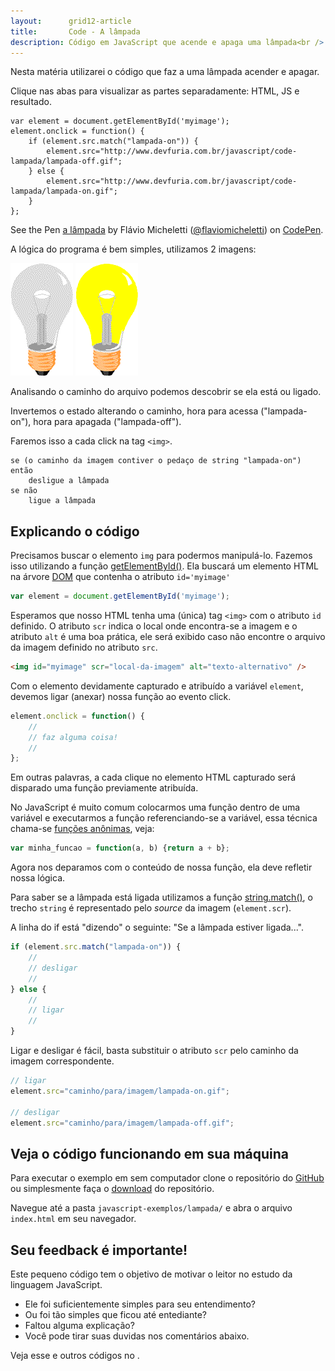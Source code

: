 ```yaml
---
layout:      grid12-article
title:       Code - A lâmpada
description: Código em JavaScript que acende e apaga uma lâmpada<br />
---
```


Nesta matéria utilizarei o código que faz a uma lâmpada acender e apagar.

Clique nas abas para visualizar as partes separadamente: HTML, JS e resultado.

<div data-height="266" data-theme-id="2897" data-slug-hash="zFGvl" data-default-tab="js" data-user="flaviomicheletti" class='codepen'><pre><code>var element = document.getElementById(&#39;myimage&#39;);
element.onclick = function() {
    if (element.src.match(&quot;lampada-on&quot;)) {
        element.src=&quot;http://www.devfuria.com.br/javascript/code-lampada/lampada-off.gif&quot;;
    } else {
        element.src=&quot;http://www.devfuria.com.br/javascript/code-lampada/lampada-on.gif&quot;;
    }
};</code></pre>
<p>See the Pen <a href='http://codepen.io/flaviomicheletti/pen/zFGvl/'>a lâmpada</a> by Flávio Micheletti (<a href='http://codepen.io/flaviomicheletti'>@flaviomicheletti</a>) on <a href='http://codepen.io'>CodePen</a>.</p>
</div><script async src="//assets.codepen.io/assets/embed/ei.js"></script>

A lógica do programa é bem simples, utilizamos 2 imagens: 

![Imagem](lampada-off.gif) 
![Imagem](lampada-on.gif)

Analisando o caminho do arquivo podemos descobrir se ela está ou ligado.

Invertemos o estado alterando o caminho, hora para acessa ("lampada-on"), hora para apagada ("lampada-off").

Faremos isso a cada click na tag `<img>`.

    se (o caminho da imagem contiver o pedaço de string "lampada-on") então
        desligue a lâmpada
    se não
        ligue a lâmpada





Explicando o código
---

Precisamos buscar o elemento `img` para podermos manipulá-lo. Fazemos isso utilizando a função 
[getElementById()](/javascript/dom-getelementbyid/). Ela buscará um elemento HTML na árvore [DOM](/javascript/dom/) que 
contenha o atributo `id='myimage'`

```javascript
var element = document.getElementById('myimage');
```

Esperamos que nosso HTML tenha uma (única) tag `<img>` com o atributo `id` definido. O atributo `scr` indica o local 
onde encontra-se a imagem e o atributo `alt` é uma boa prática, ele será exibido caso não encontre o arquivo da imagem 
definido no atributo `src`.

```html
<img id="myimage" scr="local-da-imagem" alt="texto-alternativo" />
```

Com o elemento devidamente capturado e atribuído a variável `element`, devemos ligar (anexar) nossa função ao evento click.

```javascript
element.onclick = function() {
    //
    // faz alguma coisa!
    //
};
```

Em outras palavras, a cada clique no elemento HTML capturado será disparado uma função previamente atribuída.

No JavaScript é muito comum colocarmos uma função dentro de uma variável e executarmos a função referenciando-se a 
variável, essa técnica chama-se [funções anônimas](/javascript/refs/funcoes-anonimas/), veja:

```javascript
var minha_funcao = function(a, b) {return a + b};
```

Agora nos deparamos com o conteúdo de nossa função, ela deve refletir nossa lógica.

Para saber se a lâmpada está ligada utilizamos a função [string.match()](/javascript/refs/string-match/), o trecho 
`string` é representado pelo *source* da imagem (`element.scr`).

A linha do if está "dizendo" o seguinte: "Se a lâmpada estiver ligada...".

```javascript
if (element.src.match("lampada-on")) {
    //
    // desligar
    //
} else {
    //
    // ligar
    //
}
```

Ligar e desligar é fácil, basta substituir o atributo `scr` pelo caminho da imagem correspondente.


```javascript
// ligar
element.src="caminho/para/imagem/lampada-on.gif";

// desligar
element.src="caminho/para/imagem/lampada-off.gif";
```



Veja o código funcionando em sua máquina
---

Para executar o exemplo em sem computador clone o repositório do 
[GitHub](https://github.com/devfuria/javascript-exemplos "link-externo")
ou simplesmente faça o [download](https://github.com/devfuria/javascript-exemplos/archive/master.zip) do repositório.

Navegue até a pasta `javascript-exemplos/lampada/` e abra o arquivo `index.html` em seu navegador.




Seu feedback é importante!
---

Este pequeno código tem o objetivo de motivar o leitor no estudo da linguagem JavaScript.

- Ele foi suficientemente simples para seu entendimento?
- Ou foi tão simples que ficou até entediante?
- Faltou alguma explicação? 
- Você pode tirar suas duvidas nos comentários abaixo.

Veja esse e outros códigos no .
